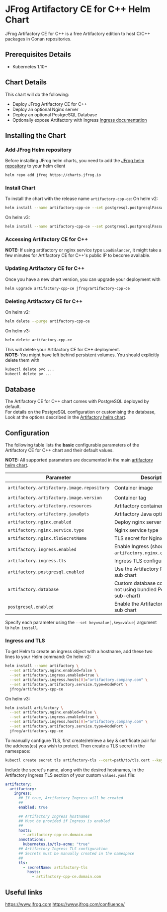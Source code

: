 # JFrog Artifactory CE for C++ Helm Chart

JFrog Artifactory CE for C++ is a free Artifactory edition to host C/C++ packages in Conan repositories.

## Prerequisites Details

* Kubernetes 1.10+

## Chart Details
This chart will do the following:

* Deploy JFrog Artifactory CE for C++
* Deploy an optional Nginx server
* Deploy an optional PostgreSQL Database
* Optionally expose Artifactory with Ingress [Ingress documentation](https://kubernetes.io/docs/concepts/services-networking/ingress/)

## Installing the Chart

### Add JFrog Helm repository
Before installing JFrog helm charts, you need to add the [JFrog helm repository](https://charts.jfrog.io/) to your helm client
```bash
helm repo add jfrog https://charts.jfrog.io
```

### Install Chart
To install the chart with the release name `artifactory-cpp-ce`:
On helm v2:
```bash
helm install --name artifactory-cpp-ce --set postgresql.postgresqlPassword=<postgres_password> jfrog/artifactory-cpp-ce
```
On helm v3:
```bash
helm install --name artifactory-cpp-ce --set postgresql.postgresqlPassword=<postgres_password> jfrog/artifactory-cpp-ce
```

### Accessing Artifactory CE for C++
**NOTE:** If using artifactory or nginx service type `LoadBalancer`, it might take a few minutes for Artifactory CE for C++'s public IP to become available.

### Updating Artifactory CE for C++
Once you have a new chart version, you can upgrade your deployment with
```bash
helm upgrade artifactory-cpp-ce jfrog/artifactory-cpp-ce
```

### Deleting Artifactory CE for C++
On helm v2:
```bash
helm delete --purge artifactory-cpp-ce
```
On helm v3:
```bash
helm delete artifactory-cpp-ce
```
This will delete your Artifactory CE for C++ deployment.<br>
**NOTE:** You might have left behind persistent volumes. You should explicitly delete them with
```bash
kubectl delete pvc ...
kubectl delete pv ...
```

## Database
The Artifactory CE for C++ chart comes with PostgreSQL deployed by default.<br>
For details on the PostgreSQL configuration or customising the database, Look at the options described in the [Artifactory helm chart](https://github.com/jfrog/charts/tree/master/stable/artifactory). 

## Configuration
The following table lists the **basic** configurable parameters of the Artifactory CE for C++ chart and their default values.

**NOTE:** All supported parameters are documented in the main [artifactory helm chart](https://github.com/jfrog/charts/tree/master/stable/artifactory).

|         Parameter                              |           Description             |                         Default                   |
|------------------------------------------------|-----------------------------------|---------------------------------------------------|
| `artifactory.artifactory.image.repository`     | Container image                   | `docker.bintray.io/jfrog/artifactory-cpp-ce`         |
| `artifactory.artifactory.image.version`        | Container tag                     | `.Chart.AppVersion`                               |
| `artifactory.artifactory.resources`            | Artifactory container resources   | `{}`                                              |
| `artifactory.artifactory.javaOpts`             | Artifactory Java options          | `{}`                                              |
| `artifactory.nginx.enabled`                    | Deploy nginx server               | `true`                                            |
| `artifactory.nginx.service.type`               | Nginx service type                | `LoadBalancer`                                    |
| `artifactory.nginx.tlsSecretName`              | TLS secret for Nginx pod          | ``                                                |
| `artifactory.ingress.enabled`                  | Enable Ingress (should come with `artifactory.nginx.enabled=false`) | `false`         |
| `artifactory.ingress.tls`                      | Ingress TLS configuration (YAML)  | `[]`                                              |
| `artifactory.postgresql.enabled`               | Use the Artifactory PostgreSQL sub chart       | `true`                               |
| `artifactory.database`                         | Custom database configuration (if not using bundled PostgreSQL sub-chart) |           |
| `postgresql.enabled`                           | Enable the Artifactory PostgreSQL sub chart    | `true`                               |

Specify each parameter using the `--set key=value[,key=value]` argument to `helm install`.

### Ingress and TLS
To get Helm to create an ingress object with a hostname, add these two lines to your Helm command:
On helm v2:
```bash
helm install --name artifactory \
  --set artifactory.nginx.enabled=false \
  --set artifactory.ingress.enabled=true \
  --set artifactory.ingress.hosts[0]="artifactory.company.com" \
  --set artifactory.artifactory.service.type=NodePort \
  jfrog/artifactory-cpp-ce
```
On helm v3:
```bash
helm install artifactory \
  --set artifactory.nginx.enabled=false \
  --set artifactory.ingress.enabled=true \
  --set artifactory.ingress.hosts[0]="artifactory.company.com" \
  --set artifactory.artifactory.service.type=NodePort \
  jfrog/artifactory-cpp-ce
```
To manually configure TLS, first create/retrieve a key & certificate pair for the address(es) you wish to protect. Then create a TLS secret in the namespace:

```bash
kubectl create secret tls artifactory-tls --cert=path/to/tls.cert --key=path/to/tls.key
```

Include the secret's name, along with the desired hostnames, in the Artifactory Ingress TLS section of your custom `values.yaml` file:

```yaml
artifactory:
  artifactory:
    ingress:
      ## If true, Artifactory Ingress will be created
      ##
      enabled: true

      ## Artifactory Ingress hostnames
      ## Must be provided if Ingress is enabled
      ##
      hosts:
        - artifactory-cpp-ce.domain.com
      annotations:
        kubernetes.io/tls-acme: "true"
      ## Artifactory Ingress TLS configuration
      ## Secrets must be manually created in the namespace
      ##
      tls:
        - secretName: artifactory-tls
          hosts:
            - artifactory-cpp-ce.domain.com
```

## Useful links
https://www.jfrog.com
https://www.jfrog.com/confluence/
